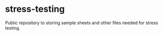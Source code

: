 # stress-testing
Public repository to storing sample sheets and other files needed for stress testing.
